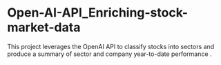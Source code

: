 # Open-AI-API_Enriching-stock-market-data

This project leverages the OpenAI API to classify stocks into sectors and produce a summary of sector and company year-to-date performance .
